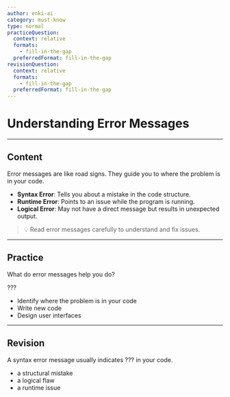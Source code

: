 ```yaml
---
author: enki-ai
category: must-know
type: normal
practiceQuestion:
  context: relative
  formats:
    - fill-in-the-gap
  preferredFormat: fill-in-the-gap
revisionQuestion:
  context: relative
  formats:
    - fill-in-the-gap
  preferredFormat: fill-in-the-gap
---
```


# Understanding Error Messages

---
## Content

Error messages are like road signs. They guide you to where the problem is in your code.

- **Syntax Error**: Tells you about a mistake in the code structure.
- **Runtime Error**: Points to an issue while the program is running.
- **Logical Error**: May not have a direct message but results in unexpected output.

> 💡 Read error messages carefully to understand and fix issues.

---
## Practice

What do error messages help you do?

???

- Identify where the problem is in your code
- Write new code
- Design user interfaces

---
## Revision

A syntax error message usually indicates ??? in your code.

- a structural mistake
- a logical flaw
- a runtime issue
